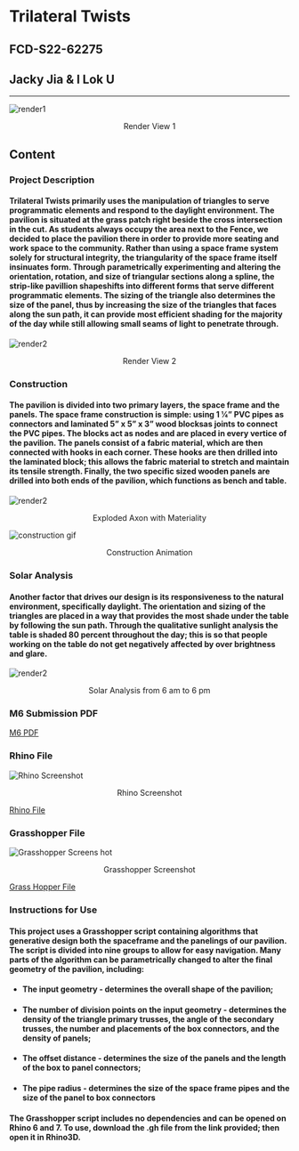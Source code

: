 # Trilateral Twists
## FCD-S22-62275
## Jacky Jia & I Lok U 
--- 
![render1](https://drive.google.com/uc?export=view&id=1knaI2kIx4H2Vd8TrurribtoMPDRmvHje)

<p align="center">
    Render View 1

## Content

### Project Description 
#### Trilateral Twists primarily uses the manipulation of triangles to serve programmatic elements and respond to the daylight environment. The pavilion is situated at the grass patch right beside the cross intersection in the cut. As students always occupy the area next to the Fence, we decided to place the pavilion there in order to provide more seating and work space to the community. Rather than using a space frame system solely for structural integrity, the triangularity of the space frame itself insinuates form. Through parametrically experimenting and altering the orientation, rotation, and size of triangular sections along a spline, the strip-like pavillion shapeshifts into different forms that serve different programmatic elements. The sizing of the triangle also determines the size of the panel, thus by increasing the size of the triangles that faces along the sun path, it can provide most efficient shading for the majority of the day while still allowing small seams of light to penetrate through.
![render2](https://drive.google.com/uc?export=view&id=1kFsDeTYfJn0VZpydoYFsBpGWiL5-XRf8)

<p align="center">
    Render View 2

### Construction 
#### The pavilion is divided into two primary layers, the space frame and the panels. The space frame construction is simple: using 1 1⁄4” PVC pipes as connectors and laminated 5” x 5” x 3” wood blocksas joints to connect the PVC pipes. The blocks act as nodes and are placed in every vertice of the pavilion. The panels consist of a fabric material, which are then connected with hooks in each corner. These hooks are then drilled into the laminated block; this allows the fabric material to stretch and maintain its tensile strength. Finally, the two specific sized wooden panels are drilled into both ends of the pavilion, which functions as bench and table.
![render2](https://drive.google.com/uc?export=view&id=1ilSy4F35Aa1CZKdqU0wHE_XzVeME6gTg)

<p align="center">
    Exploded Axon with Materiality

![construction gif](https://drive.google.com/uc?export=view&id=1eDI7qIHFeAyZbrBhLmiE7AyciStQqUNv)

<p align="center">
    Construction Animation

### Solar Analysis  
#### Another factor that drives our design is its responsiveness to the natural environment, specifically daylight. The orientation and sizing of the triangles are placed in a way that provides the most shade under the table by following the sun path. Through the qualitative sunlight analysis the table is shaded 80 percent throughout the day; this is so that people working on the table do not get negatively affected by over brightness and glare.
![render2](https://drive.google.com/uc?export=view&id=17LwyXWO_RkMzTQByaPNMaYIFQOWgXnhw)

<p align="center">
    Solar Analysis from 6 am to 6 pm

### M6 Submission PDF
[M6 PDF](https://drive.google.com/file/d/1t8oWB4yzaB-9wLoxtgXZpH2Z2CQ9pr63/view)

### Rhino File 
![Rhino Screenshot](https://drive.google.com/uc?export=view&id=1N7dqVrzaBMISD_wPIGqQLB7oLZR-YiKT)

<p align="center">
    Rhino Screenshot

[Rhino File](https://drive.google.com/file/d/1fTXAzxtsrYGAvHzemA9Rs3rHZGL4t_rh/view)

### Grasshopper File 
![Grasshopper Screens
hot](https://drive.google.com/uc?export=view&id=1sxETRtWPyMQp0rBM49j1Z0yafUlLn6F_)

<p align="center">
    Grasshopper Screenshot

[Grass Hopper File](https://drive.google.com/file/d/1bgDv1DpN0tMLyD41FO7MJ0eLe6BxFBlu/view)

### Instructions for Use 
#### This project uses a Grasshopper script containing algorithms that generative design both the spaceframe and the panelings of our pavilion. The script is divided into nine groups to allow for easy navigation. Many parts of the algorithm can be parametrically changed to alter the final geometry of the pavilion, including:
* #### The input geometry - determines the overall shape of the pavilion;
* #### The number of division points on the input geometry - determines the density of the triangle primary trusses, the angle of the secondary trusses, the number and placements of the box connectors, and the density of panels;
* #### The offset distance - determines the size of the panels and the length of the box to panel connectors;
* #### The pipe radius - determines the size of the space frame pipes and the size of the panel to box connectors 
#### The Grasshopper script includes no dependencies and can be opened on Rhino 6 and 7. To use, download the .gh file from the link provided; then open it in Rhino3D. 
